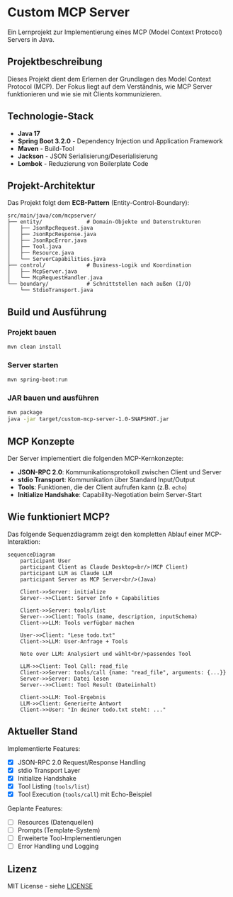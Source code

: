# Custom MCP Server

Ein Lernprojekt zur Implementierung eines MCP (Model Context Protocol) Servers in Java.

## Projektbeschreibung

Dieses Projekt dient dem Erlernen der Grundlagen des Model Context Protocol (MCP). Der Fokus liegt auf dem Verständnis, wie MCP Server funktionieren und wie sie mit Clients kommunizieren.

## Technologie-Stack

- **Java 17**
- **Spring Boot 3.2.0** - Dependency Injection und Application Framework
- **Maven** - Build-Tool
- **Jackson** - JSON Serialisierung/Deserialisierung
- **Lombok** - Reduzierung von Boilerplate Code

## Projekt-Architektur

Das Projekt folgt dem **ECB-Pattern** (Entity-Control-Boundary):

```
src/main/java/com/mcpserver/
├── entity/              # Domain-Objekte und Datenstrukturen
│   ├── JsonRpcRequest.java
│   ├── JsonRpcResponse.java
│   ├── JsonRpcError.java
│   ├── Tool.java
│   ├── Resource.java
│   └── ServerCapabilities.java
├── control/             # Business-Logik und Koordination
│   ├── McpServer.java
│   └── McpRequestHandler.java
└── boundary/            # Schnittstellen nach außen (I/O)
    └── StdioTransport.java
```

## Build und Ausführung

### Projekt bauen
```bash
mvn clean install
```

### Server starten
```bash
mvn spring-boot:run
```

### JAR bauen und ausführen
```bash
mvn package
java -jar target/custom-mcp-server-1.0-SNAPSHOT.jar
```

## MCP Konzepte

Der Server implementiert die folgenden MCP-Kernkonzepte:

- **JSON-RPC 2.0**: Kommunikationsprotokoll zwischen Client und Server
- **stdio Transport**: Kommunikation über Standard Input/Output
- **Tools**: Funktionen, die der Client aufrufen kann (z.B. `echo`)
- **Initialize Handshake**: Capability-Negotiation beim Server-Start

## Wie funktioniert MCP?

Das folgende Sequenzdiagramm zeigt den kompletten Ablauf einer MCP-Interaktion:

```mermaid
sequenceDiagram
    participant User
    participant Client as Claude Desktop<br/>(MCP Client)
    participant LLM as Claude LLM
    participant Server as MCP Server<br/>(Java)

    Client->>Server: initialize
    Server-->>Client: Server Info + Capabilities

    Client->>Server: tools/list
    Server-->>Client: Tools (name, description, inputSchema)
    Client->>LLM: Tools verfügbar machen

    User->>Client: "Lese todo.txt"
    Client->>LLM: User-Anfrage + Tools

    Note over LLM: Analysiert und wählt<br/>passendes Tool

    LLM->>Client: Tool Call: read_file
    Client->>Server: tools/call {name: "read_file", arguments: {...}}
    Server->>Server: Datei lesen
    Server-->>Client: Tool Result (Dateiinhalt)

    Client->>LLM: Tool-Ergebnis
    LLM->>Client: Generierte Antwort
    Client->>User: "In deiner todo.txt steht: ..."
```

## Aktueller Stand

Implementierte Features:
- [x] JSON-RPC 2.0 Request/Response Handling
- [x] stdio Transport Layer
- [x] Initialize Handshake
- [x] Tool Listing (`tools/list`)
- [x] Tool Execution (`tools/call`) mit Echo-Beispiel

Geplante Features:
- [ ] Resources (Datenquellen)
- [ ] Prompts (Template-System)
- [ ] Erweiterte Tool-Implementierungen
- [ ] Error Handling und Logging

## Lizenz

MIT License - siehe [LICENSE](LICENSE)
